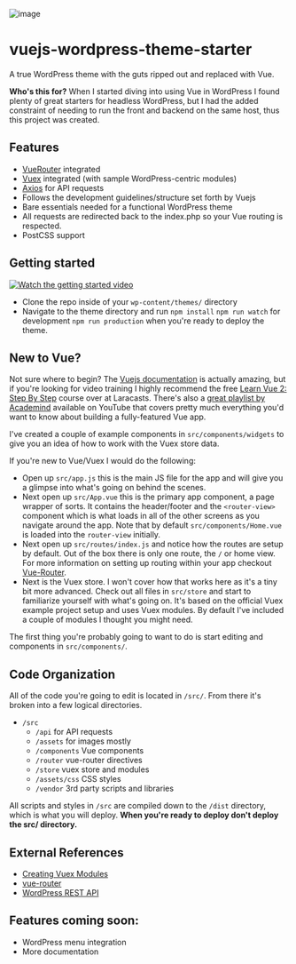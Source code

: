 ![image](http://res.cloudinary.com/evanagee/image/upload/v1507763167/VueWP/vue-wordpress-sitting-in-a-tree.jpg)

# vuejs-wordpress-theme-starter

A true WordPress theme with the guts ripped out and replaced with Vue.

**Who's this for?** When I started diving into using Vue in WordPress I found plenty of great starters for headless WordPress, but I had the added constraint of needing to run the front and backend on the same host, thus this project was created.

## Features

- [VueRouter](https://github.com/vuejs/vue-router) integrated
- [Vuex](https://github.com/vuejs/vuex) integrated (with sample WordPress-centric modules)
- [Axios](https://github.com/axios/axios) for API requests
- Follows the development guidelines/structure set forth by Vuejs
- Bare essentials needed for a functional WordPress theme
- All requests are redirected back to the index.php so your Vue routing is respected.
- PostCSS support

## Getting started

[![Watch the getting started video](http://res.cloudinary.com/evanagee/image/upload/v1508649085/VueWP/youtube.jpg)](https://www.youtube.com/watch?v=dFTsbSRJuIw)

- Clone the repo inside of your `wp-content/themes/` directory
- Navigate to the theme directory and run
  `npm install`
  `npm run watch` for development
  `npm run production` when you're ready to deploy the theme.

## New to Vue?

Not sure where to begin? The [Vuejs documentation](https://vuejs.org/v2/guide/) is actually amazing, but if you're looking for video training I highly recommend the free [Learn Vue 2: Step By Step](https://laracasts.com/series/learn-vue-2-step-by-step) course over at Laracasts. There's also a [great playlist by Academind](https://www.youtube.com/watch?v=FXY1UyQfSFw&list=PL55RiY5tL51qxUbODJG9cgrsVd7ZHbPrt) available on YouTube that covers pretty much everything you'd want to know about building a fully-featured Vue app.

I've created a couple of example components in `src/components/widgets` to give you an idea of how to work with the Vuex store data.

If you're new to Vue/Vuex I would do the following:

- Open up `src/app.js` this is the main JS file for the app and will give you a glimpse into what's going on behind the scenes.
- Next open up `src/App.vue` this is the primary app component, a page wrapper of sorts. It contains the header/footer and the `<router-view>` component which is what loads in all of the other screens as you navigate around the app. Note that by default `src/components/Home.vue` is loaded into the `router-view` initially.
- Next open up `src/routes/index.js` and notice how the routes are setup by default. Out of the box there is only one route, the `/` or home view. For more information on setting up routing within your app checkout [Vue-Router](https://router.vuejs.org/).
- Next is the Vuex store. I won't cover how that works here as it's a tiny bit more advanced. Check out all files in `src/store` and start to familiarize yourself with what's going on. It's based on the official Vuex example project setup and uses Vuex modules. By default I've included a couple of modules I thought you might need.

The first thing you're probably going to want to do is start editing and components in `src/components/`.

## Code Organization

All of the code you're going to edit is located in `/src/`. From there it's broken into a few logical directories.

- `/src`
  - `/api` for API requests
  - `/assets` for images mostly
  - `/components` Vue components
  - `/router` vue-router directives
  - `/store` vuex store and modules
  - `/assets/css` CSS styles
  - `/vendor` 3rd party scripts and libraries

All scripts and styles in `/src` are compiled down to the `/dist` directory, which is what you will deploy. **When you're ready to deploy don't deploy the src/ directory.**

## External References

- [Creating Vuex Modules](https://vuex.vuejs.org/en/modules.html)
- [vue-router](https://github.com/vuejs/vue-router)
- [WordPress REST API](http://v2.wp-api.org/)

## Features coming soon:

- WordPress menu integration
- More documentation
